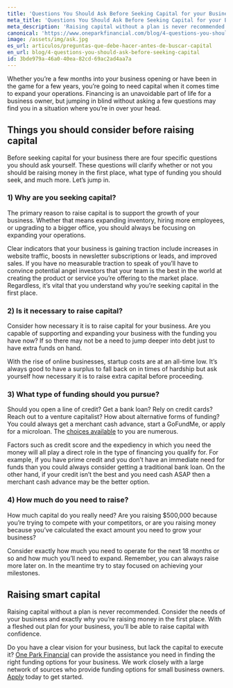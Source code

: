 ```yaml
---
title: 'Questions You Should Ask Before Seeking Capital for your Business'
meta_title: 'Questions You Should Ask Before Seeking Capital for your Business'
meta_description: 'Raising capital without a plan is never recommended. Therefore, before seeking capital for your business here are four specific questions you should ask yourself.'
canonical: 'https://www.oneparkfinancial.com/blog/4-questions-you-should-ask-before-seeking-capital'
image: /assets/img/ask.jpg
es_url: articulos/preguntas-que-debe-hacer-antes-de-buscar-capital
en_url: blog/4-questions-you-should-ask-before-seeking-capital
id: 3bde979a-46a0-40ea-82cd-69ac2ad4aa7a
---
```

Whether you’re a few months into your business opening or have been in the game for a few years, you’re going to need capital when it comes time to expand your operations. Financing is an unavoidable part of life for a business owner, but jumping in blind without asking a few questions may find you in a situation where you’re in over your head. 

## Things you should consider before raising capital
Before seeking capital for your business there are four specific questions you should ask yourself. These questions will clarify whether or not you should be raising money in the first place, what type of funding you should seek, and much more. Let’s jump in. 

### 1)    Why are you seeking capital?
The primary reason to raise capital is to support the growth of your business. Whether that means expanding inventory, hiring more employees, or upgrading to a bigger office, you should always be focusing on expanding your operations. 

Clear indicators that your business is gaining traction include increases in website traffic, boosts in newsletter subscriptions or leads, and improved sales. If you have no measurable traction to speak of you’ll have to convince potential angel investors that your team is the best in the world at creating the product or service you’re offering to the market place. Regardless, it’s vital that you understand why you’re seeking capital in the first place. 

### 2)    Is it necessary to raise capital?
Consider how necessary it is to raise capital for your business. Are you capable of supporting and expanding your business with the funding you have now? If so there may not be a need to jump deeper into debt just to have extra funds on hand. 

With the rise of online businesses, startup costs are at an all-time low. It’s always good to have a surplus to fall back on in times of hardship but ask yourself how necessary it is to raise extra capital before proceeding. 

### 3)    What type of funding should you pursue?
Should you open a line of credit? Get a bank loan? Rely on credit cards? Reach out to a venture capitalist? How about alternative forms of funding? You could always get a merchant cash advance, start a GoFundMe, or apply for a microloan. The [choices available](https://www.oneparkfinancial.com/blog/alternative-business-funding-options) to you are numerous. 

Factors such as credit score and the expediency in which you need the money will all play a direct role in the type of financing you qualify for. For example, if you have prime credit and you don’t have an immediate need for funds than you could always consider getting a traditional bank loan. On the other hand, if your credit isn’t the best and you need cash ASAP then a merchant cash advance may be the better option. 

### 4)    How much do you need to raise?
How much capital do you really need? Are you raising $500,000 because you’re trying to compete with your competitors, or are you raising money because you’ve calculated the exact amount you need to grow your business? 

Consider exactly how much you need to operate for the next 18 months or so and how much you’ll need to expand. Remember, you can always raise more later on. In the meantime try to stay focused on achieving your milestones. 

## Raising smart capital 
Raising capital without a plan is never recommended. Consider the needs of your business and exactly why you’re raising money in the first place. With a fleshed out plan for your business, you’ll be able to raise capital with confidence. 

Do you have a clear vision for your business, but lack the capital to execute it? [One Park Financial](https://www.oneparkfinancial.com/how-it-works) can provide the assistance you need in finding the right funding options for your business. We work closely with a large network of sources who provide funding options for small business owners. [Apply](https://www.oneparkfinancial.com/pre-qualification) today to get started.